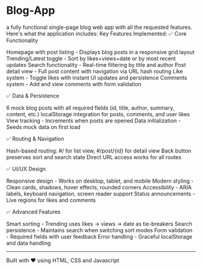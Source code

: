# Blog-App

a fully functional single-page blog web app with all the requested features. Here's what the application includes:
Key Features Implemented:
✅ Core Functionality

Homepage with post listing - Displays blog posts in a responsive grid layout
Trending/Latest toggle - Sort by likes+views+date or by most recent updates
Search functionality - Real-time filtering by title and author
Post detail view - Full post content with navigation via URL hash routing
Like system - Toggle likes with instant UI updates and persistence
Comments system - Add and view comments with form validation

✅ Data & Persistence

6 mock blog posts with all required fields (id, title, author, summary, content, etc.)
localStorage integration for posts, comments, and user likes
View tracking - Increments when posts are opened
Data initialization - Seeds mock data on first load

✅ Routing & Navigation

Hash-based routing: #/ for list view, #/post/{id} for detail view
Back button preserves sort and search state
Direct URL access works for all routes

✅ UI/UX Design

Responsive design - Works on desktop, tablet, and mobile
Modern styling - Clean cards, shadows, hover effects, rounded corners
Accessibility - ARIA labels, keyboard navigation, screen reader support
Status announcements - Live regions for likes and comments

✅ Advanced Features

Smart sorting - Trending uses likes → views → date as tie-breakers
Search persistence - Maintains search when switching sort modes
Form validation - Required fields with user feedback
Error handling - Graceful localStorage and data handling



---
Built with ❤️ using HTML, CSS and Javascript

